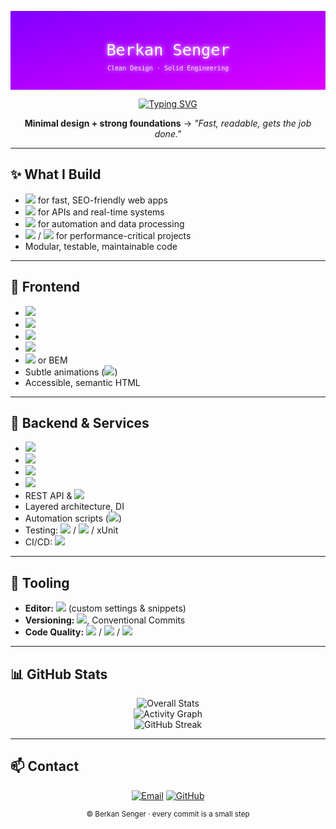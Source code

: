 <!--  ╔══════════════════════════════════════════════════════════╗ -->
<!--  ║               Berkan Senger – Global Profile            ║ -->
<!--  ╚══════════════════════════════════════════════════════════╝ -->

<p align="center">
  <!-- Animated Nebula Banner SVG -->
  <svg width="100%" height="200" viewBox="0 0 800 200" xmlns="http://www.w3.org/2000/svg" role="img" aria-label="Berkan Senger">
    <defs>
      <linearGradient id="nebula" x1="0" y1="0" x2="1" y2="1">
        <stop offset="0%" stop-color="#7f00ff">
          <animate attributeName="stop-color" values="#7f00ff;#e100ff;#7f00ff" dur="8s" repeatCount="indefinite" />
        </stop>
        <stop offset="100%" stop-color="#e100ff">
          <animate attributeName="stop-color" values="#e100ff;#7f00ff;#e100ff" dur="8s" repeatCount="indefinite" />
        </stop>
      </linearGradient>
      <filter id="glow">
        <feGaussianBlur stdDeviation="6" result="coloredBlur"/>
        <feMerge>
          <feMergeNode in="coloredBlur"/>
          <feMergeNode in="SourceGraphic"/>
        </feMerge>
      </filter>
    </defs>
    <rect width="800" height="200" fill="url(#nebula)" />
    <g filter="url(#glow)">
      <text x="50%" y="50%" font-size="40" fill="white" text-anchor="middle" dy=".3em" font-family="'Fira Code', monospace">Berkan Senger</text>
      <text x="50%" y="75%" font-size="16" fill="#e6e6e6" text-anchor="middle" font-family="'Fira Code', monospace">Clean Design · Solid Engineering</text>
    </g>
  </svg>
</p>

<div align="center">

[![Typing SVG](https://readme-typing-svg.demolab.com?font=Fira+Code&pause=1100&center=true&vCenter=true&width=700&lines=Hi!+I'm+Mustafa+Berkan.;Building+fast%2C+clear%2C+reliable+software.;Clean+code+meets+visual+harmony+%F0%9F%8C%9F)](https://git.io/typing-svg)

**Minimal design + strong foundations** → _"Fast, readable, gets the job done."_

</div>

---

## ✨ What I Build
- <img src="https://img.shields.io/badge/Next.js-000000?style=for-the-badge&logo=next.js&logoColor=white" /> for fast, SEO-friendly web apps
- <img src="https://img.shields.io/badge/Node.js-339933?style=for-the-badge&logo=node.js&logoColor=white" /> for APIs and real-time systems
- <img src="https://img.shields.io/badge/Python-3776AB?style=for-the-badge&logo=python&logoColor=white" /> for automation and data processing
- <img src="https://img.shields.io/badge/C%23-239120?style=for-the-badge&logo=c-sharp&logoColor=white" /> / <img src="https://img.shields.io/badge/C++-00599C?style=for-the-badge&logo=c%2B%2B&logoColor=white" /> for performance-critical projects
- Modular, testable, maintainable code

---

## 🎨 Frontend  
- <img src="https://img.shields.io/badge/HTML5-E34F26?style=for-the-badge&logo=html5&logoColor=white" />  
- <img src="https://img.shields.io/badge/CSS3-1572B6?style=for-the-badge&logo=css3&logoColor=white" />  
- <img src="https://img.shields.io/badge/JavaScript-F7DF1E?style=for-the-badge&logo=javascript&logoColor=black" />  
- <img src="https://img.shields.io/badge/Next.js-000000?style=for-the-badge&logo=next.js&logoColor=white" />  
- <img src="https://img.shields.io/badge/Tailwind_CSS-38B2AC?style=for-the-badge&logo=tailwind-css&logoColor=white" /> or BEM  
- Subtle animations (<img src="https://img.shields.io/badge/framer--motion-0055FF?style=for-the-badge&logo=framer&logoColor=white" />)  
- Accessible, semantic HTML

---

## 🔧 Backend & Services  
- <img src="https://img.shields.io/badge/Node.js-339933?style=for-the-badge&logo=node.js&logoColor=white" />  
- <img src="https://img.shields.io/badge/Python-3776AB?style=for-the-badge&logo=python&logoColor=white" />  
- <img src="https://img.shields.io/badge/C%23-239120?style=for-the-badge&logo=c-sharp&logoColor=white" />  
- <img src="https://img.shields.io/badge/C++-00599C?style=for-the-badge&logo=c%2B%2B&logoColor=white" />  
- REST API & <img src="https://img.shields.io/badge/WebSocket-010101?style=for-the-badge&logo=socket.io&logoColor=white" />  
- Layered architecture, DI  
- Automation scripts (<img src="https://img.shields.io/badge/Python-3776AB?style=for-the-badge&logo=python&logoColor=white" />)  
- Testing: <img src="https://img.shields.io/badge/Jest-C21325?style=for-the-badge&logo=jest&logoColor=white" /> / <img src="https://img.shields.io/badge/pytest-0A9EDC?style=for-the-badge&logo=pytest&logoColor=white" /> / xUnit  
- CI/CD: <img src="https://img.shields.io/badge/GitHub%20Actions-2088FF?style=for-the-badge&logo=github-actions&logoColor=white" />

---

## 🧰 Tooling  
- **Editor:** <img src="https://img.shields.io/badge/VS%20Code-007ACC?style=for-the-badge&logo=visual-studio-code&logoColor=white" /> (custom settings & snippets)  
- **Versioning:** <img src="https://img.shields.io/badge/Git-F05032?style=for-the-badge&logo=git&logoColor=white" />, Conventional Commits  
- **Code Quality:** <img src="https://img.shields.io/badge/ESLint-4B32C3?style=for-the-badge&logo=eslint&logoColor=white" /> / <img src="https://img.shields.io/badge/Prettier-F7B93E?style=for-the-badge&logo=prettier&logoColor=white" /> / <img src="https://img.shields.io/badge/EditorConfig-FFCC00?style=for-the-badge&logo=editorconfig&logoColor=black" />

---

## 📊 GitHub Stats
<div align="center">

![Overall Stats](https://github-readme-stats.vercel.app/api?username=AeSway&show_icons=true&theme=tokyonight)  
![Activity Graph](https://github-readme-activity-graph.vercel.app/graph?username=AeSway&theme=tokyo-night)  
![GitHub Streak](https://streak-stats.demolab.com?user=AeSway&theme=tokyonight&hide_border=true)

</div>

---

## 📫 Contact
<p align="center">
  <a href="mailto:mustafaberkansenger@gmail.com"><img alt="Email" src="https://img.shields.io/badge/Email-mustafaberkansenger%40gmail.com-1f2937"/></a>
  <a href="https://github.com/AeSway"><img alt="GitHub" src="https://img.shields.io/badge/GitHub-@AeSway-0f172a"/></a>
</p>

<p align="center">
  <sub>© Berkan Senger · every commit is a small step</sub>
</p>